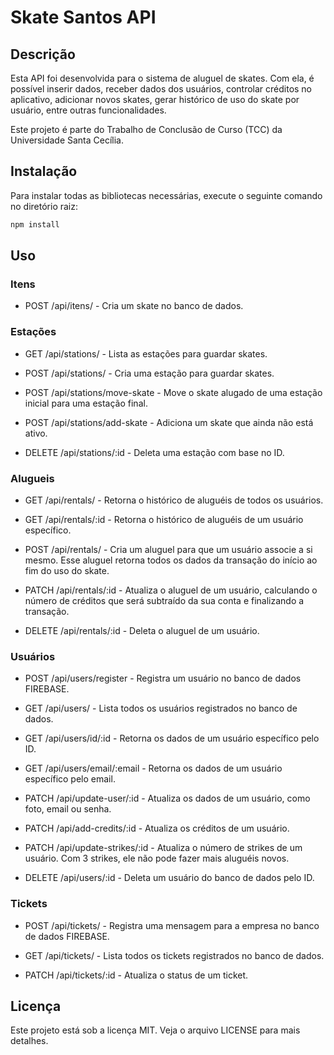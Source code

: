 # Skate Santos API

## Descrição

Esta API foi desenvolvida para o sistema de aluguel de skates. Com ela, é possível inserir dados, receber dados dos usuários, controlar créditos no aplicativo, adicionar novos skates, gerar histórico de uso do skate por usuário, entre outras funcionalidades.

Este projeto é parte do Trabalho de Conclusão de Curso (TCC) da Universidade Santa Cecília.

## Instalação

Para instalar todas as bibliotecas necessárias, execute o seguinte comando no diretório raiz:

```sh
npm install
```

## Uso

### Itens

- POST /api/itens/ - Cria um skate no banco de dados.

### Estações

- GET /api/stations/ - Lista as estações para guardar skates.

- POST /api/stations/ - Cria uma estação para guardar skates.

- POST /api/stations/move-skate - Move o skate alugado de uma estação inicial para uma estação final.

- POST /api/stations/add-skate - Adiciona um skate que ainda não está ativo.

- DELETE /api/stations/:id - Deleta uma estação com base no ID.

### Alugueis

- GET /api/rentals/ - Retorna o histórico de aluguéis de todos os usuários.

- GET /api/rentals/:id - Retorna o histórico de aluguéis de um usuário específico.

- POST /api/rentals/ - Cria um aluguel para que um usuário associe a si mesmo. Esse aluguel retorna todos os dados da transação do início ao fim do uso do skate.

- PATCH /api/rentals/:id - Atualiza o aluguel de um usuário, calculando o número de créditos que será subtraído da sua conta e finalizando a transação.

- DELETE /api/rentals/:id - Deleta o aluguel de um usuário.

### Usuários

- POST /api/users/register - Registra um usuário no banco de dados FIREBASE.

- GET /api/users/ - Lista todos os usuários registrados no banco de dados.

- GET /api/users/id/:id - Retorna os dados de um usuário específico pelo ID.

- GET /api/users/email/:email - Retorna os dados de um usuário específico pelo email.

- PATCH /api/update-user/:id - Atualiza os dados de um usuário, como foto, email ou senha.

- PATCH /api/add-credits/:id - Atualiza os créditos de um usuário.

- PATCH /api/update-strikes/:id - Atualiza o número de strikes de um usuário. Com 3 strikes, ele não pode fazer mais aluguéis novos.

- DELETE /api/users/:id - Deleta um usuário do banco de dados pelo ID.

### Tickets

- POST /api/tickets/ - Registra uma mensagem para a empresa no banco de dados FIREBASE.

- GET /api/tickets/ - Lista todos os tickets registrados no banco de dados.

- PATCH /api/tickets/:id - Atualiza o status de um ticket.

## Licença

Este projeto está sob a licença MIT. Veja o arquivo LICENSE para mais detalhes.
